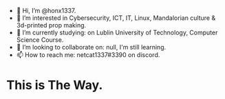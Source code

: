 - 👋 Hi, I’m @honx1337.
- 👀 I’m interested in Cybersecurity, ICT, IT, Linux, Mandalorian culture & 3d-printed prop making.
- 🌱 I’m currently studying: on Lublin University of Technology, Computer Science Course.
- 💞️ I’m looking to collaborate on: null, I'm still learning.
- 📫 How to reach me: netcat1337#3390 on discord.
# This is The Way.
<!---
honx1337/honx1337 is a ✨ special ✨ repository because its `README.md` (this file) appears on your GitHub profile.
You can click the Preview link to take a look at your changes.
--->
